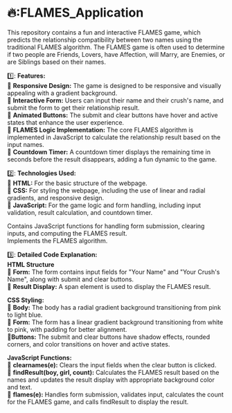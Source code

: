 # 🔥:FLAMES_Application
This repository contains a fun and interactive FLAMES game, which predicts the relationship compatibility between two names using the traditional FLAMES algorithm. The FLAMES game is often used to determine if two people are Friends, Lovers, have Affection, will Marry, are Enemies, or are Siblings based on their names.

1️⃣: __Features:__  
🔸 __Responsive Design:__ The game is designed to be responsive and visually appealing with a gradient background.  
🔸 __Interactive Form:__ Users can input their name and their crush's name, and submit the form to get their relationship result.  
🔸 __Animated Buttons:__ The submit and clear buttons have hover and active states that enhance the user experience.  
🔸 __FLAMES Logic Implementation:__ The core FLAMES algorithm is implemented in JavaScript to calculate the relationship result based on the input names.  
🔸 __Countdown Timer:__ A countdown timer displays the remaining time in seconds before the result disappears, adding a fun dynamic to the game.  

2️⃣: __Technologies Used:__     
🔸 __HTML:__ For the basic structure of the webpage.    
🔸 __CSS:__ For styling the webpage, including the use of linear and radial gradients, and responsive design.  
🔸 __JavaScript:__ For the game logic and form handling, including input validation, result calculation, and countdown timer.  

Contains JavaScript functions for handling form submission, clearing inputs, and computing the FLAMES result.  
Implements the FLAMES algorithm.  

3️⃣: __Detailed Code Explanation:__  
 __HTML Structure__  
🔹 __Form:__ The form contains input fields for "Your Name" and "Your Crush's Name", along with submit and clear buttons.  
🔹 __Result Display:__ A span element is used to display the FLAMES result.  

__CSS Styling:__  
🔹 __Body:__ The body has a radial gradient background transitioning from pink to light blue.   
🔹 __Form:__ The form has a linear gradient background transitioning from white to pink, with padding for better alignment.   
🔹__Buttons:__ The submit and clear buttons have shadow effects, rounded corners, and color transitions on hover and active states.   

__JavaScript Functions:__  
🔹 __clearnames(e):__ Clears the input fields when the clear button is clicked.   
🔹 __findResult(boy, girl, count):__ Calculates the FLAMES result based on the names and updates the result display with appropriate background color and text.   
🔹 __flames(e):__ Handles form submission, validates input, calculates the count for the FLAMES game, and calls findResult to display the result.   
